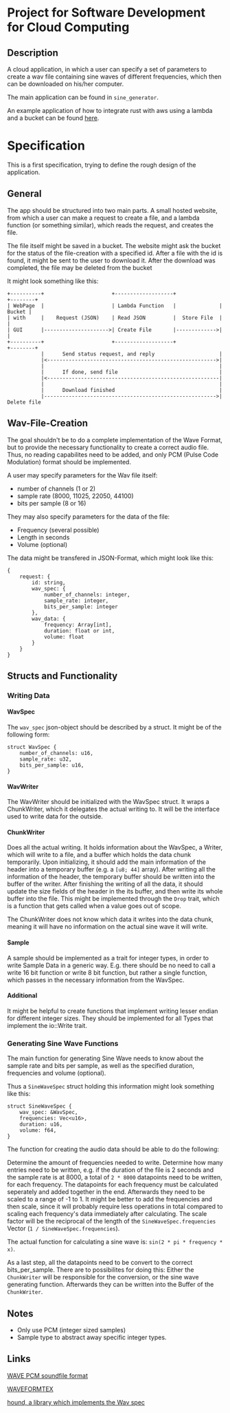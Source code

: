 # Project for Software Development for Cloud Computing

## Description

A cloud application, in which a user can specify a set of parameters to create a wav file containing sine waves of different frequencies, which then can be downloaded on his/her computer.

The main application can be found in `sine_generator`.

An example application of how to integrate rust with aws using a lambda and a bucket can be found [here](https://github.com/paddison/aws-rust-le-solver).

# Specification

This is a first specification, trying to define the rough design of the application.

## General 

The app should be structured into two main parts. A small hosted website, from which a user can make a request to create a file, and a lambda function (or something similar), which reads the request, and creates the file.

The file itself might be saved in a bucket. The website might ask the bucket for the status of the file-creation
with a specified id. After a file with the id is found, it might be sent to the user to download it.
After the download was completed, the file may be deleted from the bucket

It might look something like this:

```
+----------+                      +-------------------+              +--------+
| WebPage  |                      | Lambda Function   |              | Bucket |
| with     |    Request (JSON)    | Read JSON         |  Store File  |        |
| GUI      |--------------------->| Create File       |------------->|        |
+----------+                      +-------------------+              +--------+
           |      Send status request, and reply                     |     
           |<------------------------------------------------------->|
           |                                                         |
           |      If done, send file                                 |
           |<--------------------------------------------------------|
           |                                                         |
           |      Download finished                                  |
           |-------------------------------------------------------->| Delete file
```

## Wav-File-Creation

The goal shouldn't be to do a complete implementation of the Wave Format, but to provide the necessary functionality to create a correct audio file. Thus, no reading capabilites need to be added, and only PCM (Pulse Code Modulation) format should be implemented.

A user may specify parameters for the Wav file itself: 
- number of channels (1 or 2)
- sample rate (8000, 11025, 22050, 44100)
- bits per sample (8 or 16)

They may also specify parameters for the data of the file:
- Frequency (several possible)
- Length in seconds
- Volume (optional)
  
The data might be transfered in JSON-Format, which might look like this:

```
{
    request: {
        id: string,
        wav_spec: {
            number_of_channels: integer,
            sample_rate: integer,
            bits_per_sample: integer
        },
        wav_data: {
            frequency: Array[int],
            duration: float or int,
            volume: float
        }
    }
}
```

## Structs and Functionality

### Writing Data

#### WavSpec

The `wav_spec` json-object should be described by a struct. It might be of the following form:
```
struct WavSpec {
    number_of_channels: u16,
    sample_rate: u32,
    bits_per_sample: u16,
}
```

#### WavWriter

The WavWriter should be initialized with the WavSpec struct. It wraps a ChunkWriter, which it delegates the actual writing to. It will be the interface used to write data for the outside.

#### ChunkWriter

Does all the actual writing. It holds information about the WavSpec, a Writer, which will write to a file, and a buffer which holds the data chunk temporarily.
Upon initializing, it should add the main information of the header into a temporary buffer (e.g. a `[u8; 44]` array). After writing all the information of the header, the temporary buffer should be written into the buffer of the writer.
After finishing the writing of all the data, it should update the size fields of the header in the its buffer, and then write its whole buffer into the file. This might be implemented through the `Drop` trait, which is a function that gets called when a value goes out of scope.

The ChunkWriter does not know which data it writes into the data chunk, meaning it will have no information on the actual sine wave it will write.

#### Sample

A sample should be implemented as a trait for integer types, in order to write Sample Data in a generic way. E.g. there should be no need to call a write 16 bit function or write 8 bit function, but rather a single function, which passes in the necessary information from the WavSpec.

#### Additional

It might be helpful to create functions that implement writing lesser endian for different integer sizes. They should be implemented for all Types that implement the io::Write trait.

### Generating Sine Wave Functions

The main function for generating Sine Wave needs to know about the sample rate and bits per sample, as well as the specified duration, frequencies and volume (optional).

Thus a `SineWaveSpec` struct holding this information might look something like this:

```
struct SineWaveSpec {
    wav_spec: &WavSpec,
    frequencies: Vec<u16>,
    duration: u16,
    volume: f64,
}
```

The function for creating the audio data should be able to do the following:

Determine the amount of frequencies needed to write. Determine how many entries need to be written, e.g. if the duration of the file is 2 seconds and the sample rate is at 8000, a total 
of `2 * 8000` datapoints need to be written, for each frequency. 
The datapoints for each frequency must be calculated seperately and added together in the end. Afterwards they need to be scaled to a range of -1 to 1. It might be better to add the frequencies and then scale, since it will probably require less operations in total compared to scaling each frequency's data immediately after calculating. The scale factor will be the reciprocal of the length of the `SineWaveSpec.frequencies` Vector (`1 / SineWaveSpec.frequencies`).

The actual function for calculating a sine wave is: `sin(2 * pi * frequency * x)`.

As a last step, all the datapoints need to be convert to the correct bits_per_sample. There are to possibilites for doing this: Either the `ChunkWriter` will be responsible for the conversion, or the sine wave generating function. Afterwards they can be written into the Buffer of the `ChunkWriter`.

## Notes

- Only use PCM (integer sized samples)
- Sample type to abstract away specific integer types. 

## Links

[WAVE PCM soundfile format](http://soundfile.sapp.org/doc/WaveFormat/)

[WAVEFORMTEX](https://docs.microsoft.com/en-us/previous-versions//ms713497(v=vs.85)?redirectedfrom=MSDN)

[hound, a library which implements the Wav spec](https://github.com/ruuda/hound)



